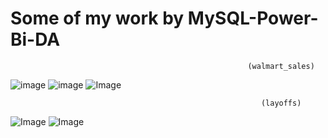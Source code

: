 # Some of my work by MySQL-Power-Bi-DA

                                                         (walmart_sales)
![image](https://github.com/user-attachments/assets/5711200a-76b0-41d9-a76a-d606ad85b62f)
![image](https://github.com/user-attachments/assets/406854ea-63b4-4028-a0e4-392be32ae129)
![Image](https://github.com/user-attachments/assets/2c3a3bb3-1858-4b4e-96e5-35e02b5f9297)

                                                            (layoffs)
![Image](https://github.com/user-attachments/assets/d1cc16cd-521f-49e7-93ec-47d746a406f8)
![Image](https://github.com/user-attachments/assets/101bdd22-fd18-4003-a4ae-1fe456d277e8)
